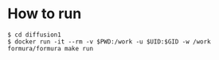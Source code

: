 # How to run

```
$ cd diffusion1
$ docker run -it --rm -v $PWD:/work -u $UID:$GID -w /work formura/formura make run
```
